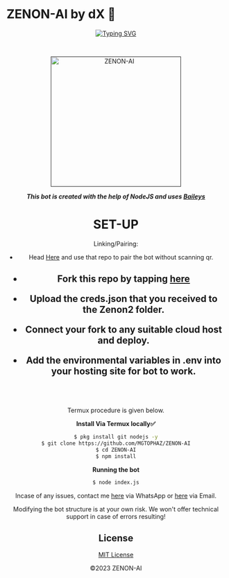 # ZENON-AI by dX 🦄 
<div align="center">
<a href="https://git.io/typing-svg"><img src="https://readme-typing-svg.demolab.com?font=Black+Ops+One&size=50&pause=1000&color=Red&center=true&width=910&height=100&lines=ZENON-AI;ADVANCED+WHATSAPP+BOT;CREATED+BY+MGTOPHAZ-dX; WITH+HELP+OF+NODEJS+AND+BAILEYS; ...;TEAM ZENON-AI." alt="Typing SVG" /></a>
  </p>
  <br>
   
<p align="center">  
  <a href=" ">
    <img alt=ZENON-AI height="300" src="https://telegra.ph/file/02ce57cb0dc850e5d8e0a.jpg">
   
</a> 
    
</p>
<p align="center">
<a 

***This bot is created with the help of NodeJS and uses [Baileys](https://github.com/adiwajshing/Baileys)***


# SET-UP

Linking/Pairing:

- Head  [Here](https://github.com/MGTOPHAZ/ZENON-PAIR) and use that repo to pair the bot without scanning qr.

    
<h2 align="center">   

- Fork this repo by tapping  [here](https://github.com/MGTOPHAZ/ZENON-AI/fork)


- Upload the creds.json that you received to the Zenon2 folder.

- Connect your fork to any suitable cloud host and deploy.

- Add the environmental variables in .env into your hosting site for bot to work.
</h2>
 
     
<br>
     <br>



Termux procedure is given below.
 

**Install Via Termux locally✅**


```bash
$ pkg install git nodejs -y
$ git clone https://github.com/MGTOPHAZ/ZENON-AI
$ cd ZENON-AI
$ npm install
```


**Running the bot**
```bash
$ node index.js
```


Incase of any issues, contact me  [here](https://wa.me/+254705243111) via WhatsApp or [here](Mgtophaz@gmail.com) via Email.

Modifying the bot structure is at your own risk. We won't offer technical support in case of errors resulting!


## License

[MIT License](https://github.com/MGTOPHAZ/ZENON-AI/blob/main/LICENSE)

©2023 ZENON-AI


